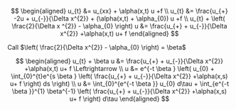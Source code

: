 $$
\begin{aligned}
u_{t} &= u_{xx} + \alpha(x,t) u +f \\
u_{t} &= \frac{u_{+} -2u + u_{-}}{\Delta x^{2}} + (\alpha(x,t) + \alpha_{0}) u +f \\
u_{t} + \left( \frac{2}{\Delta x ^{2}} - \alpha_{0} \right) u  &= \frac{u_{+} + u_{-}}{\Delta x^{2}} +\alpha(x,t) u+ f
\end{aligned}
$$

Call $\left( \frac{2}{\Delta x^{2}} - \alpha_{0} \right) = \beta$

$$
\begin{aligned}
u_{t} +  \beta u  &= \frac{u_{+} + u_{-}}{\Delta x^{2}} +\alpha(x,t) u+ f  \Leftrightarrow \\
u &= e^{-t \beta }
\left(
     u_{0}  + \int_{0}^{t}e^{s \beta }
    \left(
        \frac{u_{+} + u_{-}}{\Delta x^{2}} +\alpha(x,s) u+ f
     \right)
     ds
\right)  \\
u &=
     \int_{0}^{e^{-t \beta }} u_{0} d\tau  + \int_{e^{-t \beta }}^{1}
     \beta^{-1}
    \left(
        \frac{u_{+} + u_{-}}{\Delta x^{2}} +\alpha(x,s) u+ f
     \right)
     d\tau
\end{aligned}
$$
